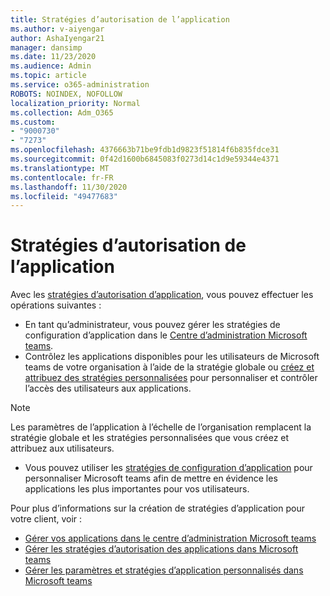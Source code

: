 ```yaml
---
title: Stratégies d’autorisation de l’application
ms.author: v-aiyengar
author: AshaIyengar21
manager: dansimp
ms.date: 11/23/2020
ms.audience: Admin
ms.topic: article
ms.service: o365-administration
ROBOTS: NOINDEX, NOFOLLOW
localization_priority: Normal
ms.collection: Adm_O365
ms.custom:
- "9000730"
- "7273"
ms.openlocfilehash: 4376663b71be9fdb1d9823f51814f6b835fdce31
ms.sourcegitcommit: 0f42d1600b6845083f0273d14c1d9e59344e4371
ms.translationtype: MT
ms.contentlocale: fr-FR
ms.lasthandoff: 11/30/2020
ms.locfileid: "49477683"
---
```

# <a name="app-permission-policies"></a>Stratégies d’autorisation de l’application

Avec les [stratégies d’autorisation d’application](https://docs.microsoft.com/microsoftteams/teams-app-permission-policies), vous pouvez effectuer les opérations suivantes :
- En tant qu’administrateur, vous pouvez gérer les stratégies de configuration d’application dans le [Centre d’administration Microsoft teams](https://admin.teams.microsoft.com/policies/app-permission).
- Contrôlez les applications disponibles pour les utilisateurs de Microsoft teams de votre organisation à l’aide de la stratégie globale ou [créez et attribuez des stratégies personnalisées](https://docs.microsoft.com/microsoftteams/teams-app-permission-policies#create-a-custom-app-permission-policy) pour personnaliser et contrôler l’accès des utilisateurs aux applications. 
> [!NOTE]
> Les paramètres de l’application à l’échelle de l’organisation remplacent la stratégie globale et les stratégies personnalisées que vous créez et attribuez aux utilisateurs.
- Vous pouvez utiliser les [stratégies de configuration d’application](https://docs.microsoft.com/microsoftteams/teams-app-setup-policies) pour personnaliser Microsoft teams afin de mettre en évidence les applications les plus importantes pour vos utilisateurs. 


Pour plus d’informations sur la création de stratégies d’application pour votre client, voir :
- [Gérer vos applications dans le centre d’administration Microsoft teams](https://docs.microsoft.com/MicrosoftTeams/manage-apps)
- [Gérer les stratégies d’autorisation des applications dans Microsoft teams](https://docs.microsoft.com/microsoftteams/teams-app-permission-policies)
- [Gérer les paramètres et stratégies d’application personnalisés dans Microsoft teams](https://docs.microsoft.com/MicrosoftTeams/teams-custom-app-policies-and-settings)
